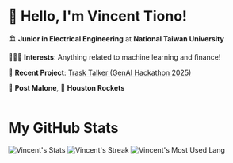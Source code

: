 # 👋 Hello, I'm Vincent Tiono!
<table style="border:none">
<!-- <tr>
  <td style="vertical-align: center">
    <img src="https://i.giphy.com/media/v1.Y2lkPTc5MGI3NjExeGRtNmIxYzZxajZ1cjdsNzIwZXBpM2NvOHNydGFtYjNvc2w0aHVrZCZlcD12MV9pbnRlcm5hbF9naWZfYnlfaWQmY3Q9Zw/3o6Zt7FuPXtC9xb3m8/giphy.gif" alt="hello!" ></img>
  </td>
  <td> -->


🏛️ **Junior in Electrical Engineering** at **National Taiwan University**

👨🏻‍💻 **Interests**: Anything related to machine learning and finance!

🔬 **Recent Project**: [Trask Talker (GenAI Hackathon 2025)](https://github.com/Vincent-Tiono/Trash-Talker.git)

🎸 **Post Malone**, 🏀 **Houston Rockets**


  </td>
</tr>
</table>

# My GitHub Stats

![Vincent's Stats](https://github-readme-stats.vercel.app/api?username=Vincent-Tiono&theme=dark&hide_border=false&include_all_commits=false&count_private=false)
![Vincent's Streak](https://github-readme-streak-stats.herokuapp.com/?user=Vincent-Tiono&theme=dark&hide_border=false)
![Vincent's Most Used Lang](https://github-readme-stats.vercel.app/api/top-langs/?username=Vincent-Tiono&theme=dark&hide_border=false&include_all_commits=false&count_private=false&layout=compact)
